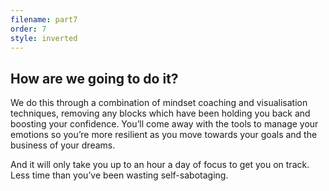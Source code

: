 ```yaml
---
filename: part7
order: 7
style: inverted
---
```

## How are we going to do it?

We do this through a combination of mindset coaching and visualisation techniques, removing any blocks which have been holding you back and boosting your confidence. You’ll come away with the tools to manage your emotions so you’re more resilient as you move towards your goals and the business of your dreams.

And it will only take you up to an hour a day of focus to get you on track. Less time than you’ve been wasting self-sabotaging.